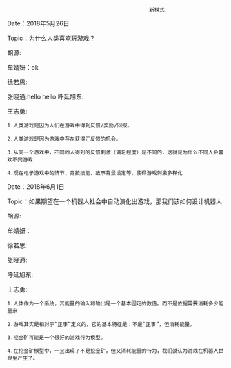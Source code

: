 						                          新模式

Date：2018年5月26日

Topic：为什么人类喜欢玩游戏？

胡源:

牟婧妍：ok

徐若思:

张晓通:hello
hello
呼延旭东:

王志勇:

	1.人类游戏是因为人们在游戏中得到反馈/奖励/回报。
	
	2.人类游戏是因为游戏中存在获得正反馈的机会。
	
	3.从同一个游戏中，不同的人得到的反馈刺激（满足程度）是不同的，这就是为什么不同人会喜欢不同游戏
	
	4.现在电子游戏中的情节、竞技技能、故事背景设定等，使得游戏刺激多样化



Date：2018年6月1日

Topic：如果期望在一个机器人社会中自动演化出游戏，那我们该如何设计机器人


胡源:

牟婧妍：

徐若思:

张晓通:

呼延旭东:

王志勇:

	1.人体作为一个系统，其能量的输入和输出是一个基本固定的数值。而不是依据需要消耗多少能量来
	
	2.游戏其实是相对于“正事”定义的，它的基本特征是：不是“正事”，但消耗能量。
	
	3.挖金矿可能是一个很好的游戏行为模型。
	
	4.在挖金矿模型中，一旦出现了不是挖金矿，但又消耗能量的行为，我们就认为游戏在机器人世界里产生了。

